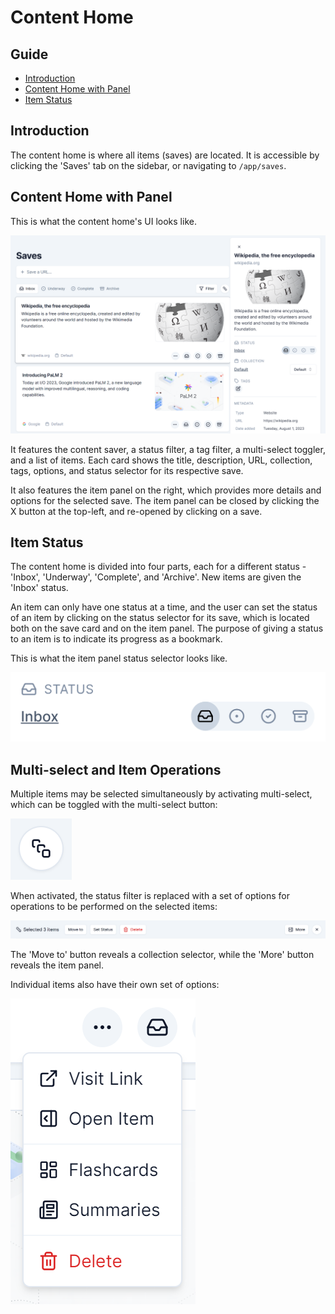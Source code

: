 # Content Home

## Guide

-   [Introduction](#introduction)
-   [Content Home with Panel](#content-home-with-panel)
-   [Item Status](#item-status)

## Introduction

The content home is where all items (saves) are located. It is accessible by clicking the 'Saves' tab on the sidebar, or navigating to `/app/saves`.

## Content Home with Panel

This is what the content home's UI looks like.

![Content Home UI](../assets/content-home-w-panel.png)

It features the content saver, a status filter, a tag filter, a multi-select toggler, and a list of items.
Each card shows the title, description, URL, collection, tags, options, and status selector for its respective save.

It also features the item panel on the right, which provides more details and options for the selected save. The item panel can be closed by clicking the X button at the top-left, and re-opened by clicking on a save.

## Item Status

The content home is divided into four parts, each for a different status - 'Inbox', 'Underway', 'Complete', and 'Archive'. New items are given the 'Inbox' status.

An item can only have one status at a time, and the user can set the status of an item by clicking on the status selector for its save, which is located both on the save card and on the item panel. The purpose of giving a status to an item is to indicate its progress as a bookmark.

This is what the item panel status selector looks like.

![Status Selector](../assets/status-selector.png)

## Multi-select and Item Operations

Multiple items may be selected simultaneously by activating multi-select, which can be toggled with the multi-select button:

![Multi-select Button](../assets/multi-select-button.png)

When activated, the status filter is replaced with a set of options for operations to be performed on the selected items:

![Multi-select Options](../assets/multi-select-options.png)

The 'Move to' button reveals a collection selector, while the 'More' button reveals the item panel.

Individual items also have their own set of options:

![Individual Item Options](../assets/item-options.png)
